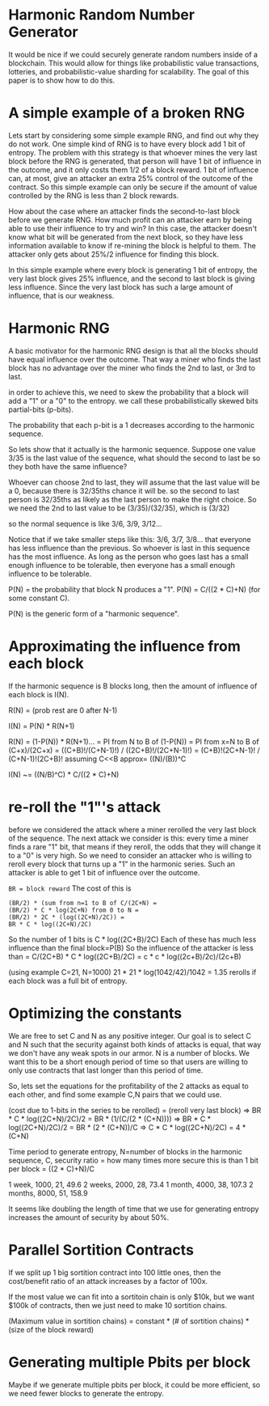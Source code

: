 Harmonic Random Number Generator
============

It would be nice if we could securely generate random numbers inside of a blockchain. This would allow for things like probabilistic value transactions, lotteries, and probabilistic-value sharding for scalability.
The goal of this paper is to show how to do this.

A simple example of a broken RNG
===============

Lets start by considering some simple example RNG, and find out why they do not work.
One simple kind of RNG is to have every block add 1 bit of entropy.
The problem with this strategy is that whoever mines the very last block before the RNG is generated, that person will have 1 bit of influence in the outcome, and it only costs them 1/2 of a block reward.
1 bit of influence can, at most, give an attacker an extra 25% control of the outcome of the contract.
So this simple example can only be secure if the amount of value controlled by the RNG is less than 2 block rewards.

How about the case where an attacker finds the second-to-last block before we generate RNG. How much profit can an attacker earn by being able to use their influence to try and win?
In this case, the attacker doesn't know what bit will be generated from the next block, so they have less information available to know if re-mining the block is helpful to them. The attacker only gets about 25%/2 influence for finding this block.

In this simple example where every block is generating 1 bit of entropy, the very last block gives 25% influence, and the second to last block is giving less influence.
Since the very last block has such a large amount of influence, that is our weakness.

Harmonic RNG
========

A basic motivator for the harmonic RNG design is that all the blocks should have equal influence over the outcome. That way a miner who finds the last block has no advantage over the miner who finds the 2nd to last, or 3rd to last.

in order to achieve this, we need to skew the probability that a block will add a "1" or a "0" to the entropy.
we call these probabilistically skewed bits partial-bits (p-bits).

The probability that each p-bit is a 1 decreases according to the harmonic sequence.

So lets show that it actually is the harmonic sequence.
Suppose one value 3/35 is the last value of the sequence, what should the second to last be so they both have the same influence?

Whoever can choose 2nd to last, they will assume that the last value will be a 0, because there is 32/35ths chance it will be.
so the second to last person is 32/35ths as likely as the last person to make the right choice.
So we need the 2nd to last value to be (3/35)/(32/35), which is (3/32)

so the normal sequence is like 3/6, 3/9, 3/12...

Notice that if we take smaller steps like this:
3/6, 3/7, 3/8... that everyone has less influence than the previous. So whoever is last in this sequence has the most influence.
As long as the person who goes last has a small enough influence to be tolerable, then everyone has a small enough influence to be tolerable.


P(N) = the probability that block N produces a "1".
P(N) = C/((2 * C)+N) (for some constant C).

P(N) is the generic form of a "harmonic sequence".

Approximating the influence from each block
===================

If the harmonic sequence is B blocks long, then the amount of influence of each block is I(N).

R(N) = (prob rest are 0 after N-1)

I(N) = P(N) * R(N+1)

R(N) = (1-P(N)) * R(N+1)... = PI from N to B of (1-P(N))
= PI from x=N to B of (C+x)/(2C+x)
= ((C+B)!/(C+N-1)!)  / ((2C+B)!/(2C+N-1)!)
= (C+B)!(2C+N-1)! / (C+N-1)!(2C+B)!
assuming C<<B
approx= ((N)/(B))^C

I(N) ~= ((N/B)^C) * C/((2 * C)+N)

re-roll the "1"'s attack
===========

before we considered the attack where a miner rerolled the very last block of the sequence.
The next attack we consider is this:
every time a miner finds a rare "1" bit, that means if they reroll, the odds that they will change it to a "0" is very high.
So we need to consider an attacker who is willing to reroll every block that turns up a "1" in the harmonic series.
Such an attacker is able to get 1 bit of influence over the outcome.

`BR = block reward`
The cost of this is
```
(BR/2) * (sum from n=1 to B of C/(2C+N) =
(BR/2) * C * log(2C+N) from 0 to N = 
(BR/2) * 2C * (log((2C+N)/2C)) =
BR * C * log((2C+N)/2C)
```

So the number of 1 bits is C * log((2C+B)/2C)
Each of these has much less influence than the final block=P(B)
So the influence of the attacker is less than =
C/(2C+B) * C * log((2C+B)/2C) = c * c * log((2c+B)/2c)/(2c+B)

(using example C=21, N=1000)
21 * 21 * log(1042/42)/1042 = 1.35 rerolls if each block was a full bit of entropy. 

Optimizing the constants
=====================

We are free to set C and N as any positive integer.
Our goal is to select C and N such that the security against both kinds of attacks is equal, that way we don't have any weak spots in our armor.
N is a number of blocks. We want this to be a short enough period of time so that users are willing to only use contracts that last longer than this period of time.

So, lets set the equations for the profitability of the 2 attacks as equal to each other, and find some example C,N pairs that we could use.

(cost due to 1-bits in the series to be rerolled) = (reroll very last block) =>
BR * C * log((2C+N)/2C)/2 = BR * (1/(C/(2 * (C+N)))) =>
BR * C * log((2C+N)/2C)/2 = BR * (2 * (C+N))/C =>
C * C * log((2C+N)/2C) = 4 * (C+N)


Time period to generate entropy, N=number of blocks in the harmonic sequence, C, security ratio = how many times more secure this is than 1 bit per block = ((2 * C)+N)/C 

1 week,   1000, 21, 49.6
2 weeks,  2000, 28, 73.4
1 month,  4000, 38, 107.3
2 months, 8000, 51, 158.9

It seems like doubling the length of time that we use for generating entropy increases the amount of security by about 50%.

Parallel Sortition Contracts
================

If we split up 1 big sortition contract into 100 little ones, then the cost/benefit ratio of an attack increases by a factor of 100x.

If the most value we can fit into a sortitoin chain is only $10k, but we want $100k of contracts, then we just need to make 10 sortition chains.

(Maximum value in sortition chains) = constant * (# of sortition chains) * (size of the block reward)

Generating multiple Pbits per block
================

Maybe if we generate multiple pbits per block, it could be more efficient, so we need fewer blocks to generate the entropy.













<!----

expired notes


C bits, N blocks.
# of rerolls required to attack
=> integral from 0 to N of ((C/2)/(C+N)) dN
=> (C/2)*log(C+N) from 0 to N
=> (C/2)*(log(C+N) - log(C))
=> (C/2)*(log((C+N)/C))

expected profit of the ability to reroll is the same for every block: C/(2*(C+N))

There are 2 kinds of attacks we need to be secure from:
1) we don't want it to be profitable to reroll only the very last block.
2) we don't want it to be profitable to possibly reroll the blocks that come up as a 1 bit.


we want to optimize both so that both kinds of attack are equally expensive which means C and N are related this way:
(# rerolls) * (expected profit) = 1
((C/2)^2)*log((C+N)/C)/(C+N) = 1

(C/2)*(log((C+N)/C)) * 10*C/(2*(C+N)) = 1
10*((C/2)^2)*log((C+N)/C)/(C+N) = 1

security = 2*(C+N)/C = 2*(17+4000)/17 = 943

There is no simple formula relating C and N, so here are some examples.
If a sortition chain lasts 4 months, then N is about 16000, so we should set C to 114, and the security is 283x higher than normal.
If it lasts 2 months, then N is about 8000, so we should set C to 84, and the security is 192.5x higher than normal.
if it lasts 1 month, then N is 4000, and C should be 62, and the security is 131x higher than normal.
if it lasts 2 weeks, then N is 2000, and C should be 47, and the security is 87 times higher
if it lasts 1 week, then N is 1000, and C should be 35, and the security is 59x higher
if it lasts 1 day, then N is 144, and C should be 17, and the security is about 19x higher.

Time, many blocks, many bits, how much higher is security
4 months,16000,114, 283
2 months, 8000, 84, 192.5
1 month,  4000, 62, 131
2 weeks,  2000, 47, 87
1 week,   1000, 35, 59
1 day,     144, 17, 19


It seems like doubling the length of time that we use for generating entropy increases the amount of security by about 50%.





Instead of smearing 1 bit of entropy out into 1000 blocks, we should smear the last 30 bits over those blocks.
so the probability that block N produces a 1 bit instead of a 0 bit should be (15/(N+30)).
The expected profit of being able to reroll a block in that case is a constant 15/(1030), which is less than 1/50th what it was in the case where we generate 1 bit per block.

And if we specifically check for rerolling only on those occasions where a 1 bit was randomly found: https://www.wolframalpha.com/input/?i=sum+from+n%3D1+to+1000+of+15%2F%2830%2Bn%29
It means we would have to re-mine about 26 blocks in order to get 1 bit of leverage over the outcome.
So the loss due to this attack is 1/26th as much as if we generated 1 bit of entropy per block.

So this is a technique that allows at least 50x fold increase in security against miners rerolling, and I believe I can get this up to 100x if I play around with the constants some more.





Another trick I found is based on http://mathworld.wolfram.com/SultansDowryProblem.html
Basically, if we re-use the exact same generated entropy to determine the outcome of many different similarly sized contracts, then the miners aren't able to effectively reroll attack all those different contracts simultaneously.

if we have N different contracts reusing entropy, the profit distribution for miners is a bell curve with a standard deviation of sqrt(N)/2

If we have N contracts reusing the same entropy, the profitability of a reroll attack decreases by 1/sqrt(N).


Combining these two tricks, it seems like we have at least a 1000x increase in the cost to do reroll attacks, which means we can safely put 1000x more money into our probabilistic contracts without becoming vulnerable to reroll attacks.







prob_1(n) = ?

profitability(n) = prob_1(n)*all_zeros(n+1).

all_zeros(n) = (1 - prob_1(n))all_zeros(n+1).



10/20  log_20(N)

10/(20+n)

profitability(n) = (10/(20+n))*all_zeros(n+1).

all_zeros(n) = ((10+n)/(20+n))*all_zeros(n+1).

all_zeros(n) = ((n+19)! / (n+9)!)/((n_final+20)!/(n_final+10)!)

if we use 1000 blocks of time to gather entropy:

all_zeros(n) = ((n+19)! / (n+9)!)/((1020)!/(1010)!)

profitability(n) = 10*((n+19)! / (n+10)!)/((1020)!/(1010)!)
=10*(1010!/1020!)*((n+19)!/(n+10)!)





prob_1(n) = 1/n
prob_0(n) = (n-1)/n

profitability(n) = (1/n)*all_zeros(n+1).

all_zeros(n) = ((n-1)/n)*all_zeros(n+1).

all_zeros(n) = (n-1)/n_final.

profitability(n) = (1/n)*((n)/n_final) = 1/n_final.

sum(n=0, 100, profitability(n)) = approx integral from 0 to 1000 of 1/1000 dn

--->